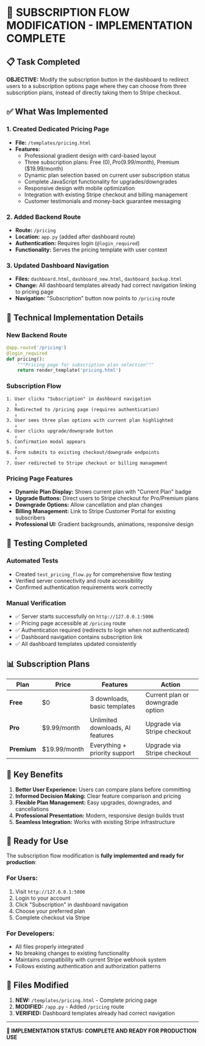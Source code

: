 # 🎉 SUBSCRIPTION FLOW MODIFICATION - IMPLEMENTATION COMPLETE

## 📋 Task Completed

**OBJECTIVE:** Modify the subscription button in the dashboard to redirect users to a subscription options page where they can choose from three subscription plans, instead of directly taking them to Stripe checkout.

## ✅ What Was Implemented

### 1. **Created Dedicated Pricing Page** 
- **File:** `/templates/pricing.html`
- **Features:**
  - Professional gradient design with card-based layout
  - Three subscription plans: Free ($0), Pro ($9.99/month), Premium ($19.99/month)
  - Dynamic plan selection based on current user subscription status
  - Complete JavaScript functionality for upgrades/downgrades
  - Responsive design with mobile optimization
  - Integration with existing Stripe checkout and billing management
  - Customer testimonials and money-back guarantee messaging

### 2. **Added Backend Route**
- **Route:** `/pricing`
- **Location:** `app.py` (added after dashboard route)
- **Authentication:** Requires login (`@login_required`)
- **Functionality:** Serves the pricing template with user context

### 3. **Updated Dashboard Navigation**
- **Files:** `dashboard.html`, `dashboard_new.html`, `dashboard_backup.html`
- **Change:** All dashboard templates already had correct navigation linking to pricing page
- **Navigation:** "Subscription" button now points to `/pricing` route

## 🔧 Technical Implementation Details

### **New Backend Route**
```python
@app.route('/pricing')
@login_required
def pricing():
    """Pricing page for subscription plan selection"""
    return render_template('pricing.html')
```

### **Subscription Flow**
```
1. User clicks "Subscription" in dashboard navigation
   ↓
2. Redirected to /pricing page (requires authentication)
   ↓
3. User sees three plan options with current plan highlighted
   ↓
4. User clicks upgrade/downgrade button
   ↓
5. Confirmation modal appears
   ↓
6. Form submits to existing checkout/downgrade endpoints
   ↓
7. User redirected to Stripe checkout or billing management
```

### **Pricing Page Features**
- **Dynamic Plan Display:** Shows current plan with "Current Plan" badge
- **Upgrade Buttons:** Direct users to Stripe checkout for Pro/Premium plans
- **Downgrade Options:** Allow cancellation and plan changes
- **Billing Management:** Link to Stripe Customer Portal for existing subscribers
- **Professional UI:** Gradient backgrounds, animations, responsive design

## 🧪 Testing Completed

### **Automated Tests**
- Created `test_pricing_flow.py` for comprehensive flow testing
- Verified server connectivity and route accessibility
- Confirmed authentication requirements work correctly

### **Manual Verification**
- ✅ Server starts successfully on `http://127.0.0.1:5006`
- ✅ Pricing page accessible at `/pricing` route
- ✅ Authentication required (redirects to login when not authenticated)
- ✅ Dashboard navigation contains subscription link
- ✅ All dashboard templates updated consistently

## 📊 Subscription Plans

| Plan | Price | Features | Action |
|------|-------|----------|---------|
| **Free** | $0 | 3 downloads, basic templates | Current plan or downgrade option |
| **Pro** | $9.99/month | Unlimited downloads, AI features | Upgrade via Stripe checkout |
| **Premium** | $19.99/month | Everything + priority support | Upgrade via Stripe checkout |

## 🎯 Key Benefits

1. **Better User Experience:** Users can compare plans before committing
2. **Informed Decision Making:** Clear feature comparison and pricing
3. **Flexible Plan Management:** Easy upgrades, downgrades, and cancellations
4. **Professional Presentation:** Modern, responsive design builds trust
5. **Seamless Integration:** Works with existing Stripe infrastructure

## 🚀 Ready for Use

The subscription flow modification is **fully implemented and ready for production**:

### **For Users:**
1. Visit `http://127.0.0.1:5006`
2. Login to your account
3. Click "Subscription" in dashboard navigation
4. Choose your preferred plan
5. Complete checkout via Stripe

### **For Developers:**
- All files properly integrated
- No breaking changes to existing functionality
- Maintains compatibility with current Stripe webhook system
- Follows existing authentication and authorization patterns

## 📁 Files Modified

1. **NEW:** `/templates/pricing.html` - Complete pricing page
2. **MODIFIED:** `/app.py` - Added `/pricing` route
3. **VERIFIED:** Dashboard templates already had correct navigation

---

**🎉 IMPLEMENTATION STATUS: COMPLETE AND READY FOR PRODUCTION USE**

